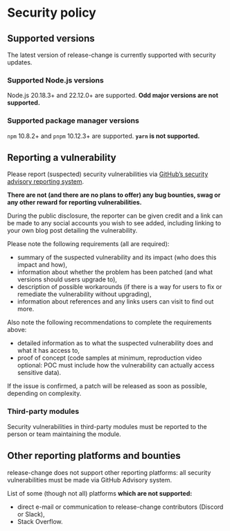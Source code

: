 # Security policy

## Supported versions

The latest version of release-change is currently supported with security updates.

### Supported Node.js versions

Node.js 20.18.3+ and 22.12.0+ are supported. **Odd major versions are not supported.**

### Supported package manager versions

`npm` 10.8.2+ and `pnpm` 10.12.3+ are supported. **`yarn` is not supported.**

## Reporting a vulnerability

Please report (suspected) security vulnerabilities via [GitHub’s security advisory reporting system](https://github.com/release-change/release-change/security/advisories/new).

**There are not (and there are no plans to offer) any bug bounties, swag or any other reward for reporting vulnerabilities.**

During the public disclosure, the reporter can be given credit and a link can be made to any social accounts you wish to see added, including linking to your own blog post detailing the vulnerability.

Please note the following requirements (all are required):
- summary of the suspected vulnerability and its impact (who does this impact and how),
- information about whether the problem has been patched (and what versions should users upgrade to),
- description of possible workarounds (if there is a way for users to fix or remediate the vulnerability without upgrading),
- information about references and any links users can visit to find out more.

Also note the following recommendations to complete the requirements above:
- detailed information as to what the suspected vulnerability does and what it has access to,
- proof of concept (code samples at minimum, reproduction video optional: POC must include how the vulnerability can actually access sensitive data).

If the issue is confirmed, a patch will be released as soon as possible, depending on complexity.

### Third-party modules

Security vulnerabilities in third-party modules must be reported to the person or team maintaining the module.

## Other reporting platforms and bounties

release-change does not support other reporting platforms: all security vulnerabilities must be made via GitHub Advisory system.

List of some (though not all) platforms **which are not supported:**
- direct e-mail or communication to release-change contributors (Discord or Slack),
- Stack Overflow.
